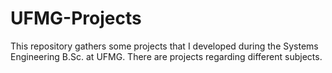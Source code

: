 # UFMG-Projects
This repository gathers some projects that I developed during the Systems Engineering B.Sc. at UFMG. There are projects regarding different subjects.
